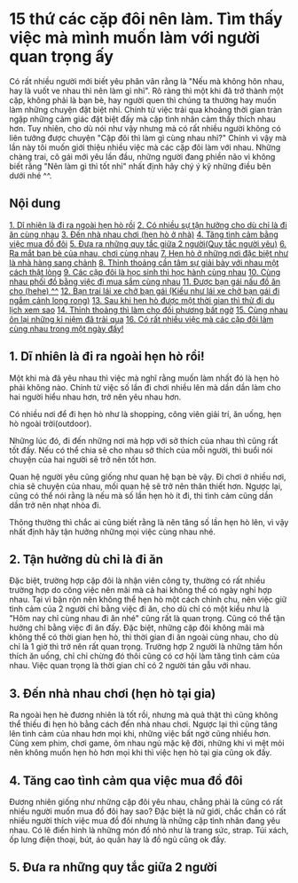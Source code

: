 # 15 thứ các cặp đôi nên làm. Tìm thấy việc mà mình muốn làm với người quan trọng ấy
Có rất nhiều người mới biết yêu phân vân rằng là "Nếu mà không hôn nhau, hay là vuốt ve nhau thì nên làm gì nhỉ".
Rõ ràng thì một khi đã trở thành một cặp, không phải là bạn bè, hay người quen thì chúng ta thường hay muốn làm những chuyện đặt biệt nhỉ.
Chính từ việc trải qua khoảng thời gian tràn ngập những cảm giác đặt biệt đấy mà cặp tình nhân cảm thấy thích nhau hơn.
Tuy nhiên, cho dù nói như vậy nhưng mà có rất nhiều người không có liên tưởng được chuyện "Cặp đôi thì làm gì cùng nhau nhỉ?"
Chính vì vậy mà lần này tôi muốn giới thiệu nhiều việc mà các cặp đôi làm với nhau. Những chàng trai, cô gái mới yêu lần đầu, những người đang phiền não vì không biết rằng "Nên làm gì thì tốt nhỉ" nhất định hãy chý ý kỹ những điều bên dưới nhé ^^.

## Nội dung
[1. Dĩ nhiên là đi ra ngoài hẹn hò rồi]()
[2. Có nhiều sự tận hưởng cho dù chỉ là đi ăn cùng nhau]()
[3. Đến nhà nhau chơi (hẹn hò ở nhà)]()
[4. Tăng tình cảm bằng việc mua đồ đôi]()
[5. Đưa ra những quy tắc giữa 2 người(Quy tắc người yêu)]()
[6. Ra mắt bạn bè của nhau, chơi cùng nhau]()
[7. Hẹn hò ở những nơi đặc biệt như là nhà hàng sang chảnh]()
[8. Thỉnh thoảng cần tâm sự giải bày với nhau một cách thật lòng]()
[9. Các cặp đôi là học sinh thì học hành cùng nhau]()
[10. Cùng nhau phối đồ bằng việc đi mua sắm cùng nhau]()
[11. Được bạn gái nấu đồ ăn cho (hehe) ^^]()
[12. Bạn trai lái xe chở bạn gái (Kiểu như lái xe chở bạn gái đi ngắm cảnh long rong)]()
[13. Sau khi hẹn hò được một thời gian thì thử đi du lịch xem sao]()
[14. Thỉnh thoảng thì làm cho đối phương bất ngờ]()
[15. Cùng nhau ôn lại những kỉ niệm đã trải qua]()
[16. Có rất nhiều việc mà các cặp đôi làm cùng nhau trong một ngày đấy!]()

## 1. Dĩ nhiên là đi ra ngoài hẹn hò rồi!
Một khi mà đã yêu nhau thì việc mà nghĩ rằng muốn làm nhất đó là hẹn hò phải không nào. Chính từ việc số lần đi chơi nhiều lên mà dần dần làm cho hai người hiểu nhau hơn, trở nên yêu nhau hơn.

Có nhiều nơi để đi hẹn hò như là shopping, công viên giải trí, ăn uống, hẹn hò ngoài trời(outdoor).

Những lúc đó, đi đến những nơi mà hợp với sở thích của nhau thì cũng rất tốt đấy. Nếu có thể chia sẽ cho nhau sở thích của mỗi người, thì buổi nói chuyện của hai người sẽ trở nên tốt hơn.

Quan hệ người yêu cũng giống như quan hệ bạn bè vậy. Đi chơi ở nhiều nơi, chia sẽ chuyện của nhau, mối quan hệ sẽ trở nên thân thiết hơn. Ngược lại, cũng có thể nói rằng là nếu mà số lần hẹn hò ít đi, thì tình cảm cũng dần dần trở nên nhạt nhòa đi.

Thông thường thì chắc ai cũng biết rằng là nên tăng số lần hẹn hò lên, vì vậy nhất định hãy tận hưởng những mọi việc cùng nhau nhé.
## 2. Tận hưởng dù chỉ là đi ăn
Đặc biệt, trường hợp cặp đôi là nhận viên công ty, thường có rất nhiều trường hợp do công việc nên mãi mà cả hai không thể có ngày nghỉ hợp nhau.
Tại vì bận rộn nên không thể hẹn hò một cách chỉnh chu, nên việc giữ tình cảm của 2 người chỉ bằng việc đi ăn, cho dù chỉ có một kiểu như là "Hôm nay chỉ cùng nhau đi ăn nhé" cũng rất là quan trọng.
Cũng có thể tận hưởng chỉ bằng việc đi ăn đấy. Đặc biệt, những cặp đôi không mãi mà không thể có thời gian hẹn hò, thì thời gian đi ăn ngoài cùng nhau, cho dù chỉ là 1 giờ thì trở nên rất quan trọng. Trường hợp 2 người là những tâm hồn thích ăn uống, chỉ chỉ chừng đó thôi cũng có cơ hội làm tăng tình cảm của nhau.
Việc quan trọng là thời gian chỉ có 2 người tán gẫu với nhau.
## 3. Đến nhà nhau chơi (hẹn hò tại gia)
Ra ngoài hẹn hè đương nhiên là tốt rồi, nhưng mà quả thật thì cũng không thể thiếu đi hẹn hò bằng cách đến nhà nhau chơi. Ngược lại thì cũng tăng lên tình cảm của nhau hơn mọi khi, những việc bất ngờ cũng nhiều hơn.
Cùng xem phim, chơi game, ôm nhau ngủ mặc kệ đời, những khi vì mệt mỏi nên không muốn hẹn hò hơn mọi khi thì việc hẹn hò tại gia cũng ok đấy.
## 4. Tăng cao tình cảm qua việc mua đồ đôi
Đương nhiên giống như những cặp đôi yêu nhau, chẳng phải là cũng có rất nhiều người muốn mua đồ đôi hay sao? Đặc biệt là nữ giới, chắc chắn có rất nhiều người thích việc mua đồ đôi nhưng là những cặp tình nhân đang yêu nhau.
Có lẽ điển hình là những món đồ nhỏ như là trang sức, strap. Túi xách, ốp lưng điện thoại, bút, áo quần hay là đồ ngủ cũng ok đấy.
## 5. Đưa ra những quy tắc giữa 2 người

